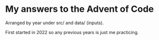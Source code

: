 # My answers to the Advent of Code

Arranged by year under src/ and data/ (inputs).

First started in 2022 so any previous years is just me practicing.